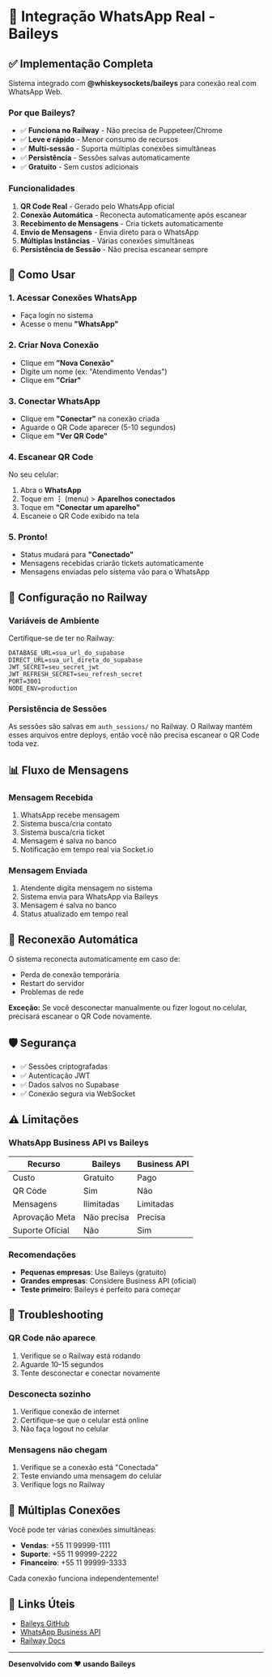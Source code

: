 # 📱 Integração WhatsApp Real - Baileys

## ✅ Implementação Completa

Sistema integrado com **@whiskeysockets/baileys** para conexão real com WhatsApp Web.

### Por que Baileys?

- ✅ **Funciona no Railway** - Não precisa de Puppeteer/Chrome
- ✅ **Leve e rápido** - Menor consumo de recursos
- ✅ **Multi-sessão** - Suporta múltiplas conexões simultâneas
- ✅ **Persistência** - Sessões salvas automaticamente
- ✅ **Gratuito** - Sem custos adicionais

### Funcionalidades

1. **QR Code Real** - Gerado pelo WhatsApp oficial
2. **Conexão Automática** - Reconecta automaticamente após escanear
3. **Recebimento de Mensagens** - Cria tickets automaticamente
4. **Envio de Mensagens** - Envia direto para o WhatsApp
5. **Múltiplas Instâncias** - Várias conexões simultâneas
6. **Persistência de Sessão** - Não precisa escanear sempre

## 🚀 Como Usar

### 1. Acessar Conexões WhatsApp

- Faça login no sistema
- Acesse o menu **"WhatsApp"**

### 2. Criar Nova Conexão

- Clique em **"Nova Conexão"**
- Digite um nome (ex: "Atendimento Vendas")
- Clique em **"Criar"**

### 3. Conectar WhatsApp

- Clique em **"Conectar"** na conexão criada
- Aguarde o QR Code aparecer (5-10 segundos)
- Clique em **"Ver QR Code"**

### 4. Escanear QR Code

No seu celular:
1. Abra o **WhatsApp**
2. Toque em **⋮** (menu) > **Aparelhos conectados**
3. Toque em **"Conectar um aparelho"**
4. Escaneie o QR Code exibido na tela

### 5. Pronto!

- Status mudará para **"Conectado"**
- Mensagens recebidas criarão tickets automaticamente
- Mensagens enviadas pelo sistema vão para o WhatsApp

## 🔧 Configuração no Railway

### Variáveis de Ambiente

Certifique-se de ter no Railway:

```env
DATABASE_URL=sua_url_do_supabase
DIRECT_URL=sua_url_direta_do_supabase
JWT_SECRET=seu_secret_jwt
JWT_REFRESH_SECRET=seu_refresh_secret
PORT=3001
NODE_ENV=production
```

### Persistência de Sessões

As sessões são salvas em `auth_sessions/` no Railway. O Railway mantém esses arquivos entre deploys, então você não precisa escanear o QR Code toda vez.

## 📊 Fluxo de Mensagens

### Mensagem Recebida

1. WhatsApp recebe mensagem
2. Sistema busca/cria contato
3. Sistema busca/cria ticket
4. Mensagem é salva no banco
5. Notificação em tempo real via Socket.io

### Mensagem Enviada

1. Atendente digita mensagem no sistema
2. Sistema envia para WhatsApp via Baileys
3. Mensagem é salva no banco
4. Status atualizado em tempo real

## 🔄 Reconexão Automática

O sistema reconecta automaticamente em caso de:
- Perda de conexão temporária
- Restart do servidor
- Problemas de rede

**Exceção:** Se você desconectar manualmente ou fizer logout no celular, precisará escanear o QR Code novamente.

## 🛡️ Segurança

- ✅ Sessões criptografadas
- ✅ Autenticação JWT
- ✅ Dados salvos no Supabase
- ✅ Conexão segura via WebSocket

## ⚠️ Limitações

### WhatsApp Business API vs Baileys

| Recurso | Baileys | Business API |
|---------|---------|--------------|
| Custo | Gratuito | Pago |
| QR Code | Sim | Não |
| Mensagens | Ilimitadas | Limitadas |
| Aprovação Meta | Não precisa | Precisa |
| Suporte Oficial | Não | Sim |

### Recomendações

- **Pequenas empresas**: Use Baileys (gratuito)
- **Grandes empresas**: Considere Business API (oficial)
- **Teste primeiro**: Baileys é perfeito para começar

## 🐛 Troubleshooting

### QR Code não aparece

1. Verifique se o Railway está rodando
2. Aguarde 10-15 segundos
3. Tente desconectar e conectar novamente

### Desconecta sozinho

1. Verifique conexão de internet
2. Certifique-se que o celular está online
3. Não faça logout no celular

### Mensagens não chegam

1. Verifique se a conexão está "Conectada"
2. Teste enviando uma mensagem do celular
3. Verifique logs no Railway

## 📱 Múltiplas Conexões

Você pode ter várias conexões simultâneas:

- **Vendas**: +55 11 99999-1111
- **Suporte**: +55 11 99999-2222
- **Financeiro**: +55 11 99999-3333

Cada conexão funciona independentemente!

## 🔗 Links Úteis

- [Baileys GitHub](https://github.com/WhiskeySockets/Baileys)
- [WhatsApp Business API](https://business.whatsapp.com/)
- [Railway Docs](https://docs.railway.app/)

---

**Desenvolvido com ❤️ usando Baileys**
